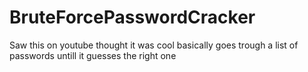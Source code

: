 # BruteForcePasswordCracker
Saw this on youtube thought it was cool basically goes trough a list of passwords untill it guesses the right one
